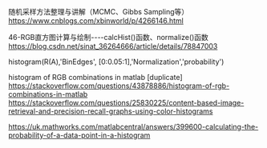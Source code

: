 随机采样方法整理与讲解（MCMC、Gibbs Sampling等） 
https://www.cnblogs.com/xbinworld/p/4266146.html

46-RGB直方图计算与绘制----calcHist()函数、normalize()函数
https://blog.csdn.net/sinat_36264666/article/details/78847003

histogram(R(A),'BinEdges', [0:0.05:1],'Normalization','probability') 

histogram of RGB combinations in matlab [duplicate]
https://stackoverflow.com/questions/43878886/histogram-of-rgb-combinations-in-matlab
https://stackoverflow.com/questions/25830225/content-based-image-retrieval-and-precision-recall-graphs-using-color-histograms


https://uk.mathworks.com/matlabcentral/answers/399600-calculating-the-probability-of-a-data-point-in-a-histogram
